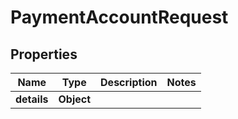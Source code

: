 

# PaymentAccountRequest


## Properties

| Name | Type | Description | Notes |
|------------ | ------------- | ------------- | -------------|
|**details** | **Object** |  |  |



